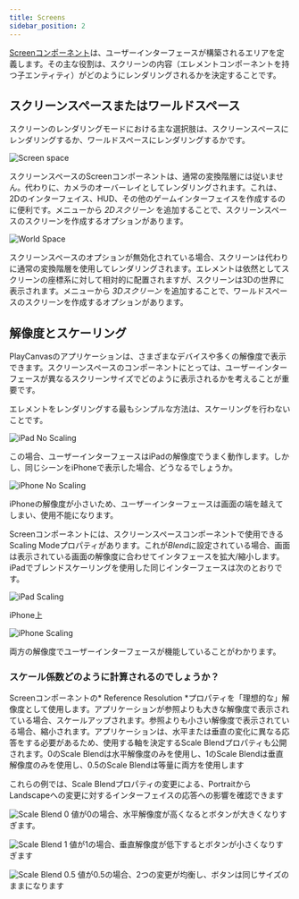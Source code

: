```yaml
---
title: Screens
sidebar_position: 2
---
```


[Screenコンポーネント][1]は、ユーザーインターフェースが構築されるエリアを定義します。その主な役割は、スクリーンの内容（エレメントコンポーネントを持つ子エンティティ）がどのようにレンダリングされるかを決定することです。

## スクリーンスペースまたはワールドスペース

スクリーンのレンダリングモードにおける主な選択肢は、スクリーンスペースにレンダリングするか、ワールドスペースにレンダリングするかです。

![Screen space][2]

スクリーンスペースのScreenコンポーネントは、通常の変換階層には従いません。代わりに、カメラのオーバーレイとしてレンダリングされます。これは、2Dのインターフェイス、HUD、その他のゲームインターフェイスを作成するのに便利です。メニューから *2Dスクリーン* を追加することで、スクリーンスペースのスクリーンを作成するオプションがあります。

![World Space][3]

スクリーンスペースのオプションが無効化されている場合、スクリーンは代わりに通常の変換階層を使用してレンダリングされます。エレメントは依然としてスクリーンの座標系に対して相対的に配置されますが、スクリーンは3Dの世界に表示されます。メニューから *3Dスクリーン* を追加することで、ワールドスペースのスクリーンを作成するオプションがあります。

## 解像度とスケーリング

PlayCanvasのアプリケーションは、さまざまなデバイスや多くの解像度で表示できます。スクリーンスペースのコンポーネントにとっては、ユーザーインターフェースが異なるスクリーンサイズでどのように表示されるかを考えることが重要です。

エレメントをレンダリングする最もシンプルな方法は、スケーリングを行わないことです。

![iPad No Scaling][4]

この場合、ユーザーインターフェースはiPadの解像度でうまく動作します。しかし、同じシーンをiPhoneで表示した場合、どうなるでしょうか。

![iPhone No Scaling][6]

iPhoneの解像度が小さいため、ユーザーインターフェースは画面の端を越えてしまい、使用不能になります。

Screenコンポーネントには、スクリーンスペースコンポーネントで使用できるScaling Modeプロパティがあります。これが*Blend*に設定されている場合、画面は表示されている画面の解像度に合わせてインタフェースを拡大/縮小します。iPadでブレンドスケーリングを使用した同じインターフェースは次のとおりです。

![iPad Scaling][5]

iPhone上

![iPhone Scaling][7]

両方の解像度でユーザーインターフェースが機能していることがわかります。

### スケール係数どのように計算されるのでしょうか？

Screenコンポーネントの* Reference Resolution *プロパティを「理想的な」解像度として使用します。アプリケーションが参照よりも大きな解像度で表示されている場合、スケールアップされます。参照よりも小さい解像度で表示されている場合、縮小されます。アプリケーションは、水平または垂直の変化に異なる応答をする必要があるため、使用する軸を決定するScale Blendプロパティも公開されます。0のScale Blendは水平解像度のみを使用し、1のScale Blendは垂直解像度のみを使用し、0.5のScale Blendは等量に両方を使用します

これらの例では、Scale Blendプロパティの変更による、PortraitからLandscapeへの変更に対するインターフェイスの応答への影響を確認できます

![Scale Blend 0][8]
値が0の場合、水平解像度が高くなるとボタンが大きくなりすぎます。

![Scale Blend 1][10]
値が1の場合、垂直解像度が低下するとボタンが小さくなりすぎます

![Scale Blend 0.5][9]
値が0.5の場合、2つの変更が均衡し、ボタンは同じサイズのままになります

[1]: /user-manual/packs/components/screen
[2]: /images/user-manual/user-interface/screens/screen-space-viewport.png
[3]: /images/user-manual/user-interface/screens/world-space-viewport.png
[4]: /images/user-manual/user-interface/screens/ipad-no-scaling.png
[5]: /images/user-manual/user-interface/screens/ipad-scaling.png
[6]: /images/user-manual/user-interface/screens/iphone-no-scaling.png
[7]: /images/user-manual/user-interface/screens/iphone-scaling.png
[8]: /images/user-manual/user-interface/screens/scale-blend-0.png
[9]: /images/user-manual/user-interface/screens/scale-blend-0.5.png
[10]: /images/user-manual/user-interface/screens/scale-blend-1.png
